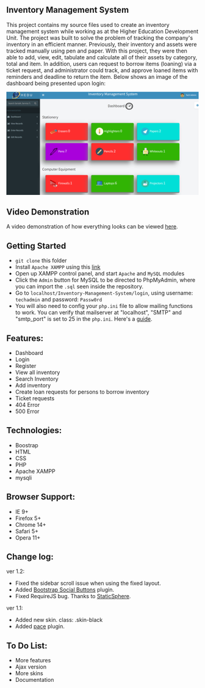 Inventory Management System
------------------------
This project contains my source files used to create an inventory management system while working as at the Higher Education Development Unit. The project was built to solve the problem of tracking the company's inventory in an efficient manner. Previously, their inventory and assets were tracked manually using pen and paper. With this project, they were then able to add, view, edit, tabulate and calculate all of their assets by category, total and item. In addition, users can request to borrow items (loaning) via a ticket request, and administrator could track, and approve loaned items with reminders and deadline to return the item. Below shows an image of the dashboard being presented upon login:

![Dashboard](/dist/img/dashboard-screenshot.png)

## Video Demonstration
A video demonstration of how everything looks can be viewed [here](https://drive.google.com/file/d/0B_E7tBZ1zioFV2VuWHRwZVBTZWs/view?usp=sharing&resourcekey=0-cm-MwExQgAntoNjIh6252Q).

## Getting Started
- `git clone` this folder
- Install `Apache XAMPP` using this [link](https://www.apachefriends.org/index.html)
- Open up XAMPP control panel, and start `Apache` and `MySQL` modules
- Click the `Admin` button for MySQL to be directed to PhpMyAdmin, where you can import the `.sql` seen inside the repository.
- Go to `localhost/Inventory-Management-System/login`, using username: `techadmin` and password: `Passw0rd` 
- You will also need to config your `php.ini` file to allow mailing functions to work. You can verify that mailserver at "localhost", "SMTP" and "smtp_port" is set to 25 in the `php.ini`. Here's a [guide](https://www.quackit.com/php/tutorial/php_mail_configuration.cfm).


Features:
----------------
- Dashboard
- Login
- Register
- View all inventory
- Search Inventory
- Add inventory
- Create loan requests for persons to borrow inventory
- Ticket requests
- 404 Error
- 500 Error

Technologies:
-----------------
- Boostrap 
- HTML
- CSS
- PHP
- Apache XAMPP
- mysqli

Browser Support:
----------------
- IE 9+
- Firefox 5+
- Chrome 14+
- Safari 5+
- Opera 11+

Change log:
-----------
ver 1.2:
- Fixed the sidebar scroll issue when using the fixed layout.
- Added [Bootstrap Social Buttons](http://lipis.github.io/bootstrap-social/ "Bootstrap Social") plugin.
- Fixed RequireJS bug. Thanks to [StaticSphere](https://github.com/StaticSphere "github user"). 

ver 1.1:
- Added new skin. class: .skin-black
- Added [pace](http://github.hubspot.com/pace/docs/welcome/ "pace") plugin.

To Do List:
-----------
- More features
- Ajax version
- More skins
- Documentation

